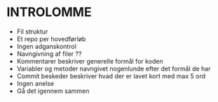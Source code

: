 # INTROLOMME 
- Fil struktur 
- Et repo per hovedførløb
- Ingen adganskontrol 
- Navngivning af filer ?? 
- Kommentarer beskriver generelle formål for koden 
- Variabler og metoder navngivet nogenlunde efter det formål de har 
- Commit beskeder beskriver hvad der er lavet kort med max 5 ord 
- Ingen anelse 
- Gå det igennem sammen 
